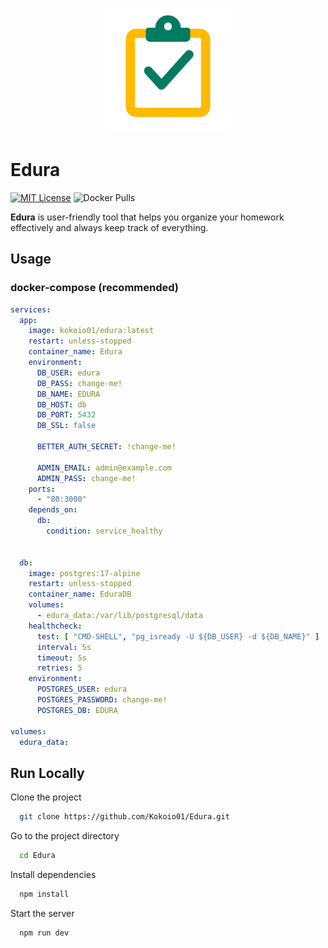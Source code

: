 <p align="center">
  <img src="https://raw.githubusercontent.com/Kokoio01/Edura/e5599a8c294d61454895228ac6f86b833bf1674a/.github/pictures/logo.png" width="200" />
</p>

# Edura

[![MIT License](https://img.shields.io/badge/License-MIT-green.svg)](https://choosealicense.com/licenses/mit/)
![Docker Pulls](https://img.shields.io/docker/pulls/kokoio01/edura)


**Edura** is user-friendly tool that helps you organize your homework effectively and always keep track of everything.


## Usage

### docker-compose (recommended)

```yaml
services:
  app:
    image: kokoio01/edura:latest
    restart: unless-stopped
    container_name: Edura
    environment:
      DB_USER: edura
      DB_PASS: change-me!
      DB_NAME: EDURA
      DB_HOST: db
      DB_PORT: 5432
      DB_SSL: false

      BETTER_AUTH_SECRET: !change-me!

      ADMIN_EMAIL: admin@example.com
      ADMIN_PASS: change-me!
    ports:
      - "80:3000"
    depends_on:
      db:
        condition: service_healthy


  db:
    image: postgres:17-alpine
    restart: unless-stopped
    container_name: EduraDB
    volumes:
      - edura_data:/var/lib/postgresql/data
    healthcheck:
      test: [ "CMD-SHELL", "pg_isready -U ${DB_USER} -d ${DB_NAME}" ]
      interval: 5s
      timeout: 5s
      retries: 5
    environment:
      POSTGRES_USER: edura
      POSTGRES_PASSWORD: change-me!
      POSTGRES_DB: EDURA

volumes:
  edura_data:
```

## Run Locally

Clone the project

```bash
  git clone https://github.com/Kokoio01/Edura.git
```

Go to the project directory

```bash
  cd Edura
```

Install dependencies

```bash
  npm install
```

Start the server

```bash
  npm run dev
```
